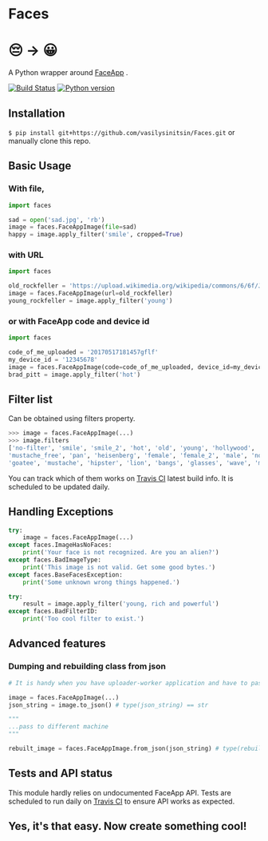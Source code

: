 # Faces
# :pensive: →  :grinning:

A Python wrapper around [FaceApp](https://www.faceapp.com/) .

[![Build Status](https://travis-ci.org/vasilysinitsin/Faces.svg?branch=master)](https://travis-ci.org/vasilysinitsin/Faces)
[![Python version](https://img.shields.io/badge/Python-3-brightgreen.svg)](https://www.python.org/)

## Installation
`$ pip install git+https://github.com/vasilysinitsin/Faces.git`
or manually clone this repo.
 
## Basic Usage
### With file,
```python
import faces

sad = open('sad.jpg', 'rb')
image = faces.FaceAppImage(file=sad)
happy = image.apply_filter('smile', cropped=True)
```
### with URL
```python
import faces

old_rockfeller = 'https://upload.wikimedia.org/wikipedia/commons/6/6f/John_D._Rockefeller_1885.jpg'
image = faces.FaceAppImage(url=old_rockfeller)
young_rockfeller = image.apply_filter('young')
```
### or with FaceApp code and device id
```python
import faces

code_of_me_uploaded = '20170517181457gflf'
my_device_id = '12345678'
image = faces.FaceAppImage(code=code_of_me_uploaded, device_id=my_device_id)
brad_pitt = image.apply_filter('hot')
```

## Filter list
Can be obtained using filters property.
```python
>>> image = faces.FaceAppImage(...)
>>> image.filters
['no-filter', 'smile', 'smile_2', 'hot', 'old', 'young', 'hollywood', 'fun_glasses', 'hitman',
'mustache_free', 'pan', 'heisenberg', 'female', 'female_2', 'male', 'no-filter', 'impression',
'goatee', 'mustache', 'hipster', 'lion', 'bangs', 'glasses', 'wave', 'makeup']
```
You can track which of them works on [Travis CI](https://travis-ci.org/vasilysinitsin/Faces) latest build info. It is scheduled to be updated daily.

## Handling Exceptions
```python
try:
    image = faces.FaceAppImage(...)
except faces.ImageHasNoFaces:
    print('Your face is not recognized. Are you an alien?')
except faces.BadImageType:
    print('This image is not valid. Get some good bytes.')
except faces.BaseFacesException:
    print('Some unknown wrong things happened.')

try:
    result = image.apply_filter('young, rich and powerful')
except faces.BadFilterID:
    print('Too cool filter to exist.')
```

## Advanced features
### Dumping and rebuilding class from json
```python
# It is handy when you have uploader-worker application and have to pass data between.

image = faces.FaceAppImage(...)
json_string = image.to_json() # type(json_string) == str

"""
...pass to different machine
"""

rebuilt_image = faces.FaceAppImage.from_json(json_string) # type(rebuilt_image) == faces.FaceAppImage
```

## Tests and API status
This module hardly relies on undocumented FaceApp API.
Tests are scheduled to run daily on [Travis CI](https://travis-ci.org/vasilysinitsin/Faces) to ensure API works as expected.

## Yes, it's that easy. Now create something cool!